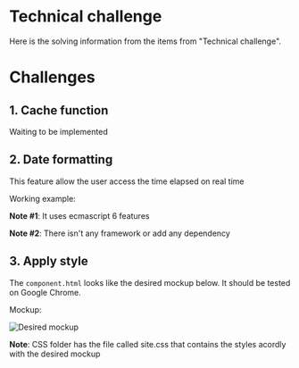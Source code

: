 # Technical challenge

Here is the solving information from the items from "Technical challenge".

# Challenges

## 1. Cache function
Waiting to be implemented

## 2. Date formatting
This feature allow the user access the time elapsed on real time

Working example:

**Note #1**: It uses ecmascript 6 features

**Note #2**: There isn't any framework or add any dependency

## 3. Apply style
The `component.html` looks like the desired mockup below. It should be tested on Google Chrome.

Mockup:

![Desired mockup](https://i.ibb.co/Brh3jXQ/mockup.png)

**Note**: CSS folder has the file called site.css that contains the styles acordly with the desired mockup
